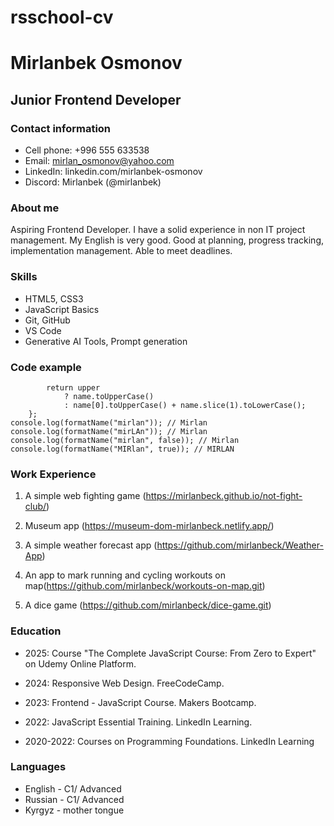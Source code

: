 # rsschool-cv

# Mirlanbek Osmonov

## Junior Frontend Developer

### Contact information

- Cell phone: +996 555 633538
- Email: mirlan_osmonov@yahoo.com
- LinkedIn: linkedin.com/mirlanbek-osmonov
- Discord: Mirlanbek (@mirlanbek)

### About me

Aspiring Frontend Developer. I have a solid experience in non IT project management. My English is very good. Good at planning, progress tracking, implementation management. Able to meet deadlines.

### Skills

- HTML5, CSS3
- JavaScript Basics
- Git, GitHub
- VS Code
- Generative AI Tools, Prompt generation

### Code example

```const formatName = function (name, upper = false) {
        return upper
            ? name.toUpperCase()
            : name[0].toUpperCase() + name.slice(1).toLowerCase();
    };
console.log(formatName("mirlan")); // Mirlan
console.log(formatName("mirLAn")); // Mirlan
console.log(formatName("mirlan", false)); // Mirlan
console.log(formatName("MIRlan", true)); // MIRLAN
```

### Work Experience

1. A simple web fighting game (https://mirlanbeck.github.io/not-fight-club/)

2. Museum app (https://museum-dom-mirlanbeck.netlify.app/)

3. A simple weather forecast app (https://github.com/mirlanbeck/Weather-App)

4. An app to mark running and cycling workouts on map(https://github.com/mirlanbeck/workouts-on-map.git)

5. A dice game (https://github.com/mirlanbeck/dice-game.git)

### Education

- 2025: Course "The Complete JavaScript Course: From Zero to Expert" on Udemy Online Platform.

- 2024: Responsive Web Design. FreeCodeCamp.

- 2023: Frontend - JavaScript Course. Makers Bootcamp.

- 2022: JavaScript Essential Training. LinkedIn Learning.

- 2020-2022: Courses on Programming Foundations. LinkedIn Learning

### Languages

- English - C1/ Advanced
- Russian - C1/ Advanced
- Kyrgyz - mother tongue

